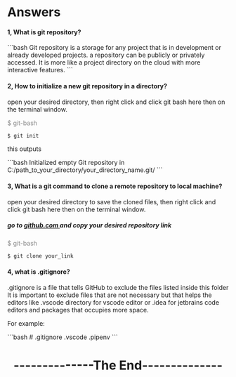 # Answers

<h4>1, What is git repository?</h4>
```bash
Git repository is a storage for any project that is in development or already developed projects.
a repository can be publicly or privately accessed. It is more like a project directory on the cloud with more interactive
features.
```
<h4>2, How to initialize a new git repository in a directory?</h4>
<p> open your desired directory, then right click and click git bash here then on the terminal window.</p>
<p style="opacity:0.5">$ git-bash</p>

```bash
$ git init
```
<p> this outputs</p>
```bash
Initialized empty Git repository in C:/path_to_your_directory/your_directory_name.git/
```
<h4>3, What is a git command to clone a remote repository to local machine?</h4>
<p>open your desired directory to save the cloned files, then right click and click git bash here then on the terminal window.</p>
<h5>go to <a href="https://github.com"> github.com </a> and copy your desired repository link</h5>
<p style="opacity:0.5">$ git-bash</p>

```bash
$ git clone your_link
```
<h4>4, what is .gitignore?</h4>
.gitignore is a file that tells GitHub to exclude the files listed inside this folder It is important to exclude files 
that are not necessary but that helps the editors like .vscode directory for vscode editor
or .idea for jetbrains code editors and packages that occupies more space.
<p> For example: </p>
```bash
# .gitignore
.vscode
.pipenv
```
<h1 style="text-align:center">--------------The End--------------</h1>
